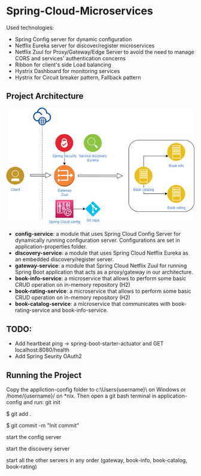 # Spring-Cloud-Microservices

Used technologies:
- Spring Config server for dynamic configuration
- Netflix Eureka server for discover/register microservices
- Netflix Zuul for Proxy/Gateway/Edge Server to avoid the need to manage CORS and services' authentication concerns
- Ribbon for client's side Load balancing
- Hystrix Dashboard for monitoring services
- Hystrix for Circuit breaker pattern, Fallback pattern

## Project Architecture
![](./img.png?raw=true "Project Architecture")

- **config-service**: a module that uses Spring Cloud Config Server for dynamically running configuration server. Configurations are set in application-properties folder.
- **discovery-service**: a module that uses Spring Cloud Netflix Eureka as an embedded discovery/register server.
- **gateway-service**: a module that Spring Cloud Netflix Zuul for running Spring Boot application that acts as a proxy/gateway in our architecture.
- **book-info-service**: a microservice that allows to perform some basic CRUD operation on in-memory repository (H2)
- **book-rating-service**: a microservice that allows to perform some basic CRUD operation on in-memory repository (H2)
- **book-catalog-service**: a microservice that communicates with book-rating-service and book-info-service. 

## TODO:
- Add heartbeat ping -> spring-boot-starter-actuator and GET localhost:8080/health
- Add Spring Seurity OAuth2

## Running the Project
Copy the appliction-config folder to c:\Users{username}\ on Windows or /home/{username}/ on *nix. Then open a git bash terminal in application-config and run:
git init

$ git add .

$ git commit -m "Init commit"

start the config server

start the discovery server

start all the other servers in any order (gateway, book-info, book-catalog, book-rating)

